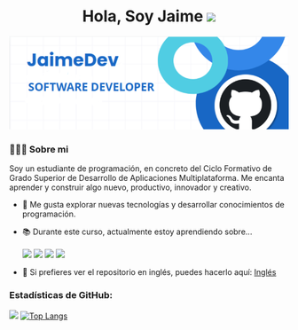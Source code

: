 <h1 align="center">Hola, Soy Jaime <img src="https://media.giphy.com/media/hvRJCLFzcasrR4ia7z/giphy.gif" width="35"></h1>

<div align:"center">
<img src="https://github.com/JaimeBonBol/JaimeBonBol/blob/main/bannerGitHub.png">
</div>

 <h3> 👨🏻‍💻 Sobre mi</h3>
Soy un estudiante de programación, en concreto del Ciclo Formativo de Grado Superior de Desarrollo de Aplicaciones Multiplataforma. Me encanta aprender y construir algo nuevo, productivo, innovador y creativo.

- 🤔 Me gusta explorar nuevas tecnologías y desarrollar conocimientos de programación.

- 📚 Durante este curso, actualmente estoy aprendiendo sobre... <br></br>
  <img src="https://img.shields.io/badge/java-%23ED8B00.svg?style=for-the-badge&logo=openjdk&logoColor=white" height="25"/>
    <img src="https://img.shields.io/badge/python-3670A0?style=for-the-badge&logo=python&logoColor=ffdd54" height="25"/>
      <img src="https://img.shields.io/badge/html5-%23E34F26.svg?style=for-the-badge&logo=html5&logoColor=white" height="25"/>
        <img src="https://img.shields.io/badge/css3-%231572B6.svg?style=for-the-badge&logo=css3&logoColor=white" height="25"/>
        
- 🎏 Si prefieres ver el repositorio en inglés, puedes hacerlo aquí: <a href="https://github.com/JaimeBonBol/JaimeBonBol/blob/main/README.md">Inglés</a>

<h3>Estadísticas de GitHub:</h3> 

[![](https://github-readme-stats.vercel.app/api?username=JaimeBonBol&show_icons=true&theme=tokyonight&hide_border=true&locale=en)](https://github.com/JaimeBonBol)
[![Top Langs](https://github-readme-stats.vercel.app/api/top-langs/?username=JaimeBonBol&layout=compact&theme=merko)](https://github.com/anuraghazra/github-readme-stats)

